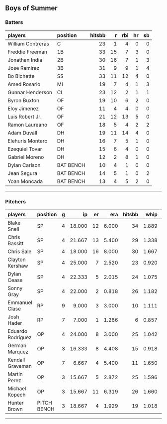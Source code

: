 ## Boys of Summer

### Batters

 
|players           |position  | hitsbb|  r| rbi| hr| sb| 
|:-----------------|:---------|------:|--:|---:|--:|--:| 
|William Contreras |C         |     23|  1|   4|  0|  0| 
|Freddie Freeman   |1B        |     33| 15|   7|  3|  0| 
|Jonathan India    |2B        |     30| 16|   7|  1|  3| 
|Jose Ramirez      |3B        |     31|  9|   9|  1|  4| 
|Bo Bichette       |SS        |     33| 11|  12|  4|  0| 
|Amed Rosario      |MI        |     19|  7|   4|  1|  3| 
|Gunnar Henderson  |CI        |     23| 12|   2|  1|  1| 
|Byron Buxton      |OF        |     19| 10|   6|  2|  0| 
|Eloy Jimenez      |OF        |     11|  4|   4|  0|  0| 
|Luis Robert Jr.   |OF        |     21| 12|  13|  5|  0| 
|Ramon Laureano    |OF        |     18|  5|   4|  2|  2| 
|Adam Duvall       |DH        |     19| 11|  14|  4|  0| 
|Elehuris Montero  |DH        |     16|  7|   5|  1|  0| 
|Ezequiel Tovar    |DH        |     15|  6|   4|  0|  0| 
|Gabriel Moreno    |DH        |     12|  2|   8|  1|  0| 
|Dylan Carlson     |BAT BENCH |     10|  4|   1|  0|  0| 
|Jean Segura       |BAT BENCH |     14|  5|   1|  0|  2| 
|Yoan Moncada      |BAT BENCH |     13|  4|   5|  2|  0| 


* * *

### Pitchers

 
|players           |position    |  g|     ip| er|   era| hitsbb|  whip| so|  w| sv| 
|:-----------------|:-----------|--:|------:|--:|-----:|------:|-----:|--:|--:|--:| 
|Blake Snell       |SP          |  4| 18.000| 12| 6.000|     34| 1.889| 21|  0|  0| 
|Chris Bassitt     |SP          |  4| 21.667| 13| 5.400|     29| 1.338| 17|  2|  0| 
|Chris Sale        |SP          |  4| 18.000| 16| 8.000|     30| 1.667| 30|  1|  0| 
|Clayton Kershaw   |SP          |  4| 25.000|  7| 2.520|     23| 0.920| 26|  3|  0| 
|Dylan Cease       |SP          |  4| 22.333|  5| 2.015|     24| 1.075| 29|  2|  0| 
|Sonny Gray        |SP          |  4| 22.000|  2| 0.818|     26| 1.182| 26|  2|  0| 
|Emmanuel Clase    |RP          |  9|  9.000|  3| 3.000|     10| 1.111|  8|  1|  5| 
|Josh Hader        |RP          |  7|  7.000|  1| 1.286|      6| 0.857| 13|  0|  4| 
|Eduardo Rodriguez |OP          |  4| 24.000|  8| 3.000|     25| 1.042| 19|  1|  0| 
|German Marquez    |OP          |  3| 16.333|  8| 4.408|     15| 0.918| 13|  2|  0| 
|Kendall Graveman  |OP          |  7|  6.667|  4| 5.400|     11| 1.650|  5|  1|  0| 
|Martin Perez      |OP          |  3| 15.667|  5| 2.872|     25| 1.596| 16|  2|  0| 
|Michael Kopech    |OP          |  3| 15.667| 11| 6.319|     26| 1.660| 14|  0|  0| 
|Hunter Brown      |PITCH BENCH |  3| 18.667|  4| 1.929|     19| 1.018| 17|  2|  0| 


* * *


